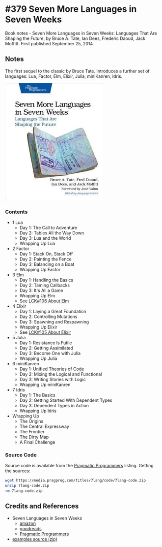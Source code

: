 # #379 Seven More Languages in Seven Weeks

Book notes - Seven More Languages in Seven Weeks: Languages That Are Shaping the Future, by Bruce A. Tate, Ian Dees, Frederic Daoud, Jack Moffitt. First published September 25, 2014.

## Notes

The first sequel to the classic by Bruce Tate. Introduces a further set of languages: Lua, Factor, Elm, Elixir, Julia, miniKanren, Idris.

[![cover](./assets/cover.jpg)](https://amzn.to/47qTlXc)

### Contents

* 1 Lua
    * Day 1: The Call to Adventure
    * Day 2: Tables All the Way Down
    * Day 3: Lua and the World
    * Wrapping Up Lua
* 2 Factor
    * Day 1: Stack On, Stack Off
    * Day 2: Painting the Fence
    * Day 3: Balancing on a Boat
    * Wrapping Up Factor
* 3 Elm
    * Day 1: Handling the Basics
    * Day 2: Taming Callbacks
    * Day 3: It's All a Game
    * Wrapping Up Elm
    * See [LCK#106 About Elm](../../elm/about/)
* 4 Elixir
    * Day 1: Laying a Great Foundation
    * Day 2: Controlling Mutations
    * Day 3: Spawning and Respawning
    * Wrapping Up Elixir
    * See [LCK#105 About Elixir](../../elixir/about/)
* 5 Julia
    * Day 1: Resistance Is Futile
    * Day 2: Getting Assimilated
    * Day 3: Become One with Julia
    * Wrapping Up Julia
* 6 miniKanren
    * Day 1: Unified Theories of Code
    * Day 2: Mixing the Logical and Functional
    * Day 3: Writing Stories with Logic
    * Wrapping Up miniKanren
* 7 Idris
    * Day 1: The Basics
    * Day 2: Getting Started With Dependent Types
    * Day 3: Dependent Types in Action
    * Wrapping Up Idris
* Wrapping Up
    * The Origins
    * The Central Expressway
    * The Frontier
    * The Dirty Map
    * A Final Challenge

### Source Code

Source code is available from the [Pragmatic Programmers](https://pragprog.com/titles/btlang/seven-languages-in-seven-weeks/) listing.
Getting the sources:

```sh
wget https://media.pragprog.com/titles/7lang/code/7lang-code.zip
unzip 7lang-code.zip
rm 7lang-code.zip
```

## Credits and References

* Seven Languages in Seven Weeks
    * [amazon](https://amzn.to/47qTlXc)
    * [goodreads](https://www.goodreads.com/book/show/22633418-seven-more-languages-in-seven-weeks)
    * [Pragmatic Programmers](https://pragprog.com/titles/7lang/seven-more-languages-in-seven-weeks/)
* [examples source (zip)](https://media.pragprog.com/titles/7lang/code/7lang-code.zip)
